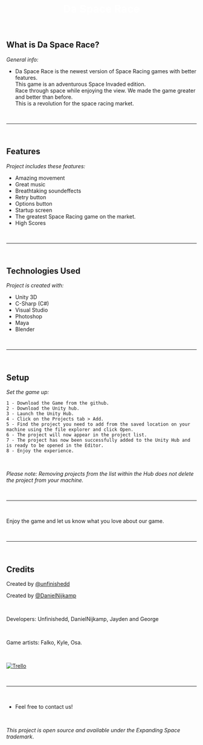 </br>

<h1 style="color: white;"align="center">Da Space Race</h1>

</br>

## What is Da Space Race?
_General info:_
- Da Space Race is the newest version of Space Racing games with better features.\
This game is an adventurous Space Invaded edition.\
Race through space while enjoying the view.
We made the game greater and better than before.\
This is a revolution for the space racing market.

</br>

---

</br>

## Features
_Project includes these features:_

- Amazing movement
- Great music
- Breathtaking soundeffects
- Retry button
- Options button
- Startup screen
- The greatest Space Racing game on the market.
- High Scores

</br>

---

</br>

## Technologies Used

_Project is created with:_

- Unity 3D
- C-Sharp (C#)
- Visual Studio
- Photoshop
- Maya
- Blender

</br>

---

</br>

## Setup
_Set the game up:_

```
1 - Download the Game from the github.
2 - Download the Unity hub.
3 - Launch the Unity Hub.
4 - Click on the Projects tab > Add.
5 - Find the project you need to add from the saved location on your machine using the file explorer and click Open.
6 - The project will now appear in the project list.
7 - The project has now been successfully added to the Unity Hub and is ready to be opened in the Editor.
8 - Enjoy the experience.
```

</br>

_Please note: Removing projects from the list within the Hub does not delete the project from your machine._

</br>

---

</br>

Enjoy the game and let us know what you love about our game.

</br>

---

</br>

## Credits

Created by [@unfinishedd](https://www.unfinishedd.nl) </br>

Created by [@DanielNijkamp](https://github.com/DanielNijkamp) </br>

</br>

Developers: Unfinishedd, DanielNijkamp, Jayden and George

</br>

Game artists: Falko, Kyle, Osa.

</br>

[![Trello](https://img.shields.io/badge/-trello-2e343f?logo=Trello&logoColor=white&style=for-the-badge)](https://trello.com/b/2GnuBi8x/expanding-space)

</br>

---

</br>

- Feel free to contact us!

</br>

_This project is open source and available under the Expanding Space trademark_.

